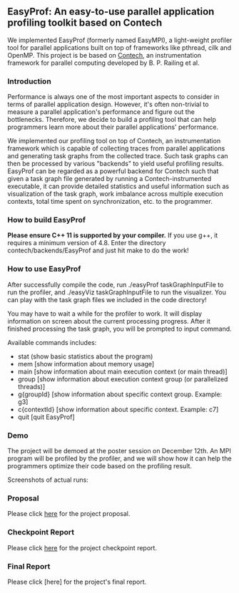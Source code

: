 ## EasyProf: An easy-to-use parallel application profiling toolkit based on Contech
We implemented EasyProf (formerly named EasyMPI), a light-weight profiler tool for parallel applications built on top of frameworks like pthread, cilk and OpenMP. This project is be based on [Contech](https://github.com/bprail/contech), an instrumentation framework for parallel computing developed by B. P. Railing et al. 

### Introduction
Performance is always one of the most important aspects to consider in terms of parallel application design. However, it's often non-trivial to measure a parallel application's performance and figure out the bottlenecks. Therefore, we decide to build a profiling tool that can help programmers learn more about their parallel applications' performance.

We implemented our profiling tool on top of Contech, an instrumentation framework which is capable of collecting traces from parallel applications and generating task graphs from the collected trace. Such task graphs can then be processed by various "backends" to yield useful profiling results. EasyProf can be regarded as a powerful backend for Contech such that given a task graph file generated by running a Contech-instrumented executable, it can provide detailed statistics and useful information such as visualization of the task graph, work imbalance across multiple execution contexts, total time spent on synchronization, etc. to the programmer.

### How to build EasyProf
**Please ensure C++ 11 is supported by your compiler.** If you use g++, it requires a minimum version of 4.8.
Enter the directory contech/backends/EasyProf and just hit make to do the work!

### How to use EasyProf
After successfully compile the code, run ./easyProf taskGraphInputFile to run the profiler, and ./easyViz taskGraphInputFile to run the visualizer. You can play with the task graph files we included in the code directory!

You may have to wait a while for the profiler to work. It will display information on screen about the current processing progress. After it finished processing the task graph, you will be prompted to input command.

Available commands includes:
* stat           (show basic statistics about the program)
* mem            [show information about memory usage]
* main           [show information about main execution context (or main thread)]
* group          [show information about execution context group (or parallelized threads)]
* g{groupId}     [show information about specific context group. Example: g3]
* c{contextId}   [show information about specific context. Example: c7]
* quit           [quit EasyProf]

### Demo
The project will be demoed at the poster session on December 12th. An MPI program will be profiled by the profiler, and we will show how it can help the programmers optimize their code based on the profiling result.

Screenshots of actual runs: 

### Proposal
Please click [here](https://github.com/alphalzh/EasyMPI/blob/master/Proposal.pdf) for the project proposal.

### Checkpoint Report
Please click [here](https://github.com/alphalzh/EasyMPI/blob/master/Project_Checkpoint_zihengl_xingyuj1.pdf) for the project checkpoint report.

### Final Report
Please click [here] for the project's final report.
